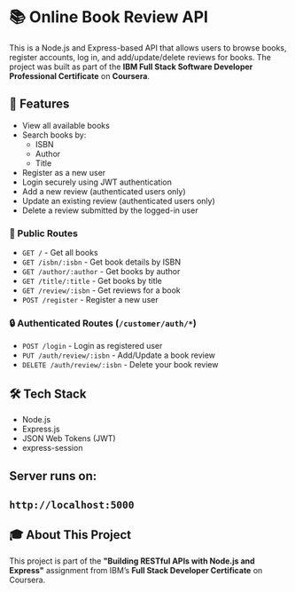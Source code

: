 # 📚 Online Book Review API
This is a Node.js and Express-based API that allows users to browse books, register accounts, log in, and add/update/delete reviews for books. The project was built as part of the **IBM Full Stack Software Developer Professional Certificate** on **Coursera**.

## 🚀 Features
* View all available books
* Search books by:
  * ISBN
  * Author
  * Title
* Register as a new user
* Login securely using JWT authentication
* Add a new review (authenticated users only)
* Update an existing review (authenticated users only)
* Delete a review submitted by the logged-in user
  
### 📖 Public Routes
* `GET /` - Get all books
* `GET /isbn/:isbn` - Get book details by ISBN
* `GET /author/:author` - Get books by author
* `GET /title/:title` - Get books by title
* `GET /review/:isbn` - Get reviews for a book
* `POST /register` - Register a new user

### 🔒 Authenticated Routes (`/customer/auth/*`)
* `POST /login` - Login as registered user
* `PUT /auth/review/:isbn` - Add/Update a book review
* `DELETE /auth/review/:isbn` - Delete your book review

## 🛠️ Tech Stack
* Node.js
* Express.js
* JSON Web Tokens (JWT)
* express-session

Server runs on:
---
`http://localhost:5000`
---

## 🎓 About This Project
This project is part of the **"Building RESTful APIs with Node.js and Express"** assignment from IBM’s **Full Stack Developer Certificate** on Coursera.
